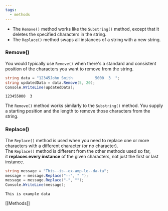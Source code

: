 ```yaml
---
tags:
  - methods
---
```


- The `Remove()` method works like the `Substring()` method, except that it deletes the specified characters in the string.
- The `Replace()` method swaps all instances of a string with a new string.

### Remove()

You would typically use `Remove()` when there's a standard and consistent position of the characters you want to remove from the string.

```cs
string data = "12345John Smith          5000  3  ";
string updatedData = data.Remove(5, 20);
Console.WriteLine(updatedData);
```

```output
123455000  3
```

The `Remove()` method works similarly to the `Substring()` method. You supply a starting position and the length to remove those characters from the string.

### Replace()

The `Replace()` method is used when you need to replace one or more characters with a different character (or no character). The `Replace()` method is different from the other methods used so far, it **replaces every instance** of the given characters, not just the first or last instance.

```cs
string message = "This--is--ex-amp-le--da-ta";
message = message.Replace("--", " ");
message = message.Replace("-", "");
Console.WriteLine(message);
```

```output
This is example data
```

[[Methods]]

